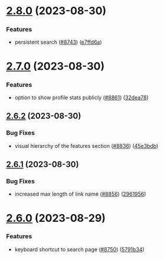 # [2.8.0](https://github.com/EddieHubCommunity/BioDrop/compare/v2.7.0...v2.8.0) (2023-08-30)


### Features

* persistent search ([#8743](https://github.com/EddieHubCommunity/BioDrop/issues/8743)) ([e7ffd6a](https://github.com/EddieHubCommunity/BioDrop/commit/e7ffd6af4e28c31a63b4efe1acfe424bdd643641))



# [2.7.0](https://github.com/EddieHubCommunity/BioDrop/compare/v2.6.2...v2.7.0) (2023-08-30)


### Features

* option to show profile stats publicly ([#8861](https://github.com/EddieHubCommunity/BioDrop/issues/8861)) ([32dea78](https://github.com/EddieHubCommunity/BioDrop/commit/32dea78a71c46c02398f285f87f5a8b9af0d1bce))



## [2.6.2](https://github.com/EddieHubCommunity/BioDrop/compare/v2.6.1...v2.6.2) (2023-08-30)


### Bug Fixes

* visual hierarchy of the features section ([#8836](https://github.com/EddieHubCommunity/BioDrop/issues/8836)) ([45e3bdb](https://github.com/EddieHubCommunity/BioDrop/commit/45e3bdbea5f5e1b559ad4d90d5558e467ff2459b))



## [2.6.1](https://github.com/EddieHubCommunity/BioDrop/compare/v2.6.0...v2.6.1) (2023-08-30)


### Bug Fixes

* increased max length of link name ([#8856](https://github.com/EddieHubCommunity/BioDrop/issues/8856)) ([2961956](https://github.com/EddieHubCommunity/BioDrop/commit/29619567a91acca7211044b35d933a6f36a8a0a5))



# [2.6.0](https://github.com/EddieHubCommunity/BioDrop/compare/v2.5.0...v2.6.0) (2023-08-29)


### Features

* keyboard shortcut to search page ([#8750](https://github.com/EddieHubCommunity/BioDrop/issues/8750)) ([5791b34](https://github.com/EddieHubCommunity/BioDrop/commit/5791b343e9bcc85b8a8947df7db397dc4c876958))



